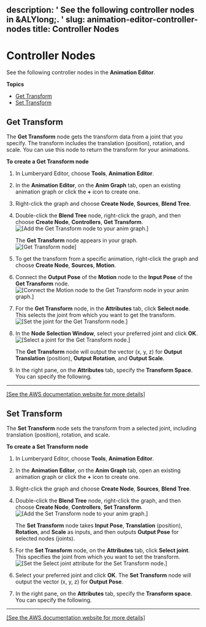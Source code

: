description: ' See the following controller nodes in &ALYlong;. '
slug: animation-editor-controller-nodes
title: Controller Nodes
---
# Controller Nodes<a name="animation-editor-controller-nodes"></a>

See the following controller nodes in the **Animation Editor**\.

**Topics**
+ [Get Transform](#animation-editor-get-transform-node)
+ [Set Transform](#animation-editor-set-transform-node)

## Get Transform<a name="animation-editor-get-transform-node"></a>

The **Get Transform** node gets the transform data from a joint that you specify\. The transform includes the translation \(position\), rotation, and scale\. You can use this node to return the transform for your animations\.

**To create a Get Transform node**

1. In Lumberyard Editor, choose **Tools**, **Animation Editor**\.

1. In the **Animation Editor**, on the **Anim Graph** tab, open an existing animation graph or click the **\+** icon to create one\.

1. Right\-click the graph and choose **Create Node**, **Sources**, **Blend Tree**\.

1. Double\-click the **Blend Tree** node, right\-click the graph, and then choose **Create Node**, **Controllers**, **Get Transform**\.  
![\[Add the Get Transform node to your anim graph.\]](/images/actor-animation/animation-editor-get-set-transform-1.png)

   The **Get Transform** node appears in your graph\.  
![\[Get Transform node\]](/images/actor-animation/animation-editor-get-transform.png)

1. To get the transform from a specific animation, right\-click the graph and choose **Create Node**, **Sources**, **Motion**\.

1. Connect the **Output Pose** of the **Motion** node to the **Input Pose** of the **Get Transform** node\.  
![\[Connect the Motion node to the Get Transform node in your anim graph.\]](/images/actor-animation/animation-editor-get-set-transform-2.png)

1. For the **Get Transform** node, in the **Attributes** tab, click **Select node**\. This selects the joint from which you want to get the transform\.  
![\[Set the joint for the Get Transform node.\]](/images/actor-animation/animation-editor-get-set-transform-6.png)

1. In the **Node Selection Window**, select your preferred joint and click **OK**\.  
![\[Select a joint for the Get Transform node.\]](/images/actor-animation/animation-editor-get-set-transform-4.png)

   The **Get Transform** node will output the vector \(x, y, z\) for **Output Translation** \(position\), **Output Rotation**, and **Output Scale**\.

1. In the right pane, on the **Attributes** tab, specify the **Transform Space**\. You can specify the following\.  
****    
[\[See the AWS documentation website for more details\]](http://docs.aws.amazon.com/lumberyard/latest/userguide/animation-editor-controller-nodes.html)

## Set Transform<a name="animation-editor-set-transform-node"></a>

The **Set Transform** node sets the transform from a selected joint, including translation \(position\), rotation, and scale\.

**To create a Set Transform node**

1. In Lumberyard Editor, choose **Tools**, **Animation Editor**\.

1. In the **Animation Editor**, on the **Anim Graph** tab, open an existing animation graph or click the **\+** icon to create one\.

1. Right\-click the graph and choose **Create Node**, **Sources**, **Blend Tree**\.

1. Double\-click the **Blend Tree** node, right\-click the graph, and then choose **Create Node**, **Controllers**, **Set Transform**\.  
![\[Add the Set Transform node to your anim graph.\]](/images/actor-animation/animation-editor-get-set-transform-5.png)

   The **Set Transform** node takes **Input Pose**, **Translation** \(position\), **Rotation**, and **Scale** as inputs, and then outputs **Output Pose** for selected nodes \(joints\)\.

1. For the **Set Transform** node, on the **Attributes** tab, click **Select joint**\. This specifies the joint from which you want to set the transform\.  
![\[Set the Select joint attribute for the Set Transform node.\]](/images/actor-animation/animation-editor-get-set-transform-3.png)

1. Select your preferred joint and click **OK**\. The **Set Transform** node will output the vector \(x, y, z\) for **Output Pose**\.

1. In the right pane, on the **Attributes** tab, specify the **Transform space**\. You can specify the following\.  
****    
[\[See the AWS documentation website for more details\]](http://docs.aws.amazon.com/lumberyard/latest/userguide/animation-editor-controller-nodes.html)